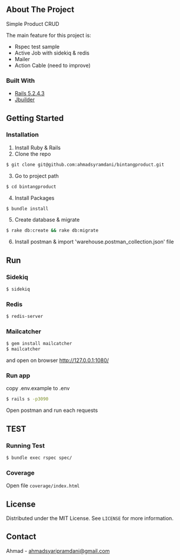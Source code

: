 <!-- ABOUT THE PROJECT -->
## About The Project

Simple Product CRUD

The main feature for this project is:
- Rspec test sample
- Active Job with sidekiq & redis
- Mailer
- Action Cable (need to improve)

### Built With
* [Rails 5.2.4.3](https://guides.rubyonrails.org/v5.2/)
* [Jbuilder](https://github.com/rails/jbuilder)



<!-- GETTING STARTED -->
## Getting Started

### Installation

1. Install Ruby & Rails
2. Clone the repo
```sh
$ git clone git@github.com:ahmadsyramdani/bintangproduct.git
```
3. Go to project path
```sh
$ cd bintangproduct
```
4. Install Packages
```sh
$ bundle install
```
5. Create database & migrate
```sh
$ rake db:create && rake db:migrate
```
6. Install postman & import 'warehouse.postman_collection.json' file


<!-- USAGE EXAMPLES -->
## Run
### Sidekiq
```sh
$ sidekiq
```

### Redis
```sh
$ redis-server
```

### Mailcatcher
```sh
$ gem install mailcatcher
$ mailcatcher
```
and open on browser http://127.0.0.1:1080/

### Run app
copy .env.example to .env
```sh
$ rails s -p3090
```
Open postman and run each requests

## TEST
### Running Test

```sh
$ bundle exec rspec spec/
```
### Coverage
Open file `coverage/index.html`


<!-- LICENSE -->
## License

Distributed under the MIT License. See `LICENSE` for more information.

<!-- CONTACT -->
## Contact

Ahmad - ahmadsyaripramdani@gmail.com
